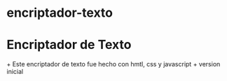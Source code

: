 # encriptador-texto
<h1>Encriptador de Texto</h1>
+  Este encriptador de texto fue hecho con hmtl, css y javascript
+  version inicial
